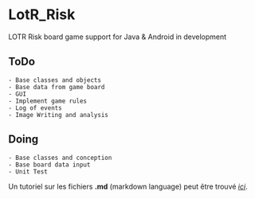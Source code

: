 LotR_Risk
=========

LOTR Risk board game support for Java &amp; Android in development

ToDo
----
    - Base classes and objects
    - Base data from game board
    - GUI
    - Implement game rules
    - Log of events
    - Image Writing and analysis

Doing
-----
    - Base classes and conception
    - Base board data input
    - Unit Test


Un tutoriel sur les fichiers **.md** (markdown language) peut être trouvé *_[ici](http://www.daringfireball.net/projects/markdown/basics)_*.
